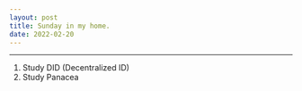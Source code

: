 ```yaml
---
layout: post
title: Sunday in my home.
date: 2022-02-20
---
```


***

1. Study DID (Decentralized ID)
2. Study Panacea